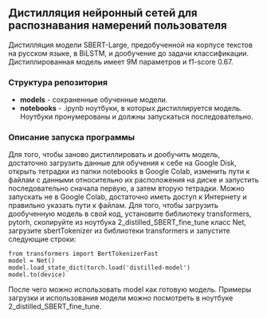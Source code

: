 ## Дистилляция нейронный сетей для распознавания намерений пользователя
Дистилляция модели SBERT-Large, предобученной на корпусе текстов на русском языке, в BiLSTM, и дообучение до задачи классификации. Дистиллированная модель имеет 9М параметров и f1-score 0.67.
### Структура репозитория
 - **models** - сохраненные обученные модели.
 - **notebooks** - .ipynb ноутбуки, в которых дистиллируется модель. Ноутбуки пронумерованы и должны запускаться последовательно.
### Описание запуска программы
Для того, чтобы заново дистиллировать и дообучить модель, достаточно загрузить данные для обучения к себе на Google Disk, открыть тетрадки из папки notebooks в Google Colab, изменить пути к файлам с данными относительно их расположения на диске и запустить последовательно сначала первую, а затем вторую тетрадки. Можно запускать не в Google Colab, достаточно иметь доступ к Интернету и правильно указать пути к файлам.
Для того, чтобы загрузить дообученную модель в свой код, установите библиотеку transformers, pytorh, скопируйте из ноутбука 2_distilled_SBERT_fine_tune класс Net, загрузите sbertTokenizer из библиотеки transformers и запустите следующие строки:

    from transformers import BertTokenizerFast
    model = Net()
    model.load_state_dict(torch.load('distilled-model')
    model.to(device)

После чего можно использовать model как готовую модель. Примеры загрузки и использования модели можно посмотреть в ноутбуке 2_distilled_SBERT_fine_tune.